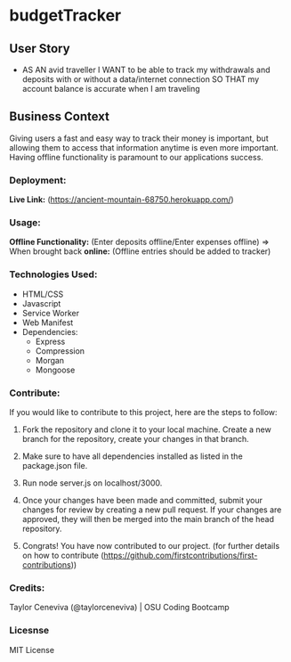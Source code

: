 # budgetTracker

## User Story

* AS AN avid traveller
I WANT to be able to track my withdrawals and deposits with or without a data/internet connection
SO THAT my account balance is accurate when I am traveling

## Business Context

Giving users a fast and easy way to track their money is important, but allowing them to access that information anytime is even more important. Having offline functionality is paramount to our applications success.

### Deployment:

<strong>Live Link:</strong> (https://ancient-mountain-68750.herokuapp.com/)

### Usage:

<strong> Offline Functionality:</strong> (Enter deposits offline/Enter expenses offline) => When brought back <strong>online:</strong> (Offline entries should be added to tracker)

### Technologies Used:

<ul>
<li>HTML/CSS</li>
<li>Javascript</li>
<li>Service Worker</li>
<li>Web Manifest</li>

<li>Dependencies:
<ul>
    <li>Express</li>
    <li>Compression</li>
    <li>Morgan</li>
    <li>Mongoose</li>

</ul>
</ul>

### Contribute:

If you would like to contribute to this project, here are the steps to follow:

1. Fork the repository and clone it to your local machine.
   Create a new branch for the repository, create your changes in that branch.

2. Make sure to have all dependencies installed as listed in the package.json file.

3. Run node server.js on localhost/3000.

4. Once your changes have been made and committed, submit your changes for review by creating a new pull request. If your changes are approved, they will then be merged into the main branch of the head repository.

5. Congrats! You have now contributed to our project.
   (for further details on how to contribute (https://github.com/firstcontributions/first-contributions))

### Credits:

Taylor Ceneviva (@taylorceneviva) | OSU Coding Bootcamp

### Licesnse 

MIT License